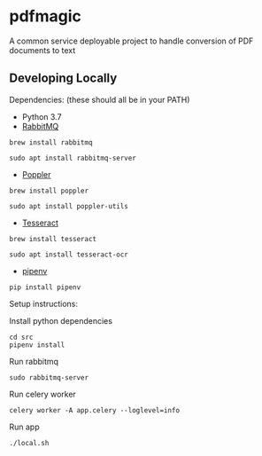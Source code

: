 # pdfmagic
A common service deployable project to handle conversion of PDF documents to text

## Developing Locally
Dependencies:
(these should all be in your PATH)
 - Python 3.7
 - [RabbitMQ](https://www.rabbitmq.com/download.html) 
 
 `brew install rabbitmq`
 
 `sudo apt install rabbitmq-server`
 - [Poppler](https://poppler.freedesktop.org/)
 
 `brew install poppler`
 
 `sudo apt install poppler-utils`
 - [Tesseract](https://github.com/tesseract-ocr/tesseract)
 
 `brew install tesseract`
 
 `sudo apt install tesseract-ocr`
 - [pipenv](https://pipenv.readthedocs.io/en/latest/)
 
 `pip install pipenv`
 
Setup instructions:
 
Install python dependencies
    
    cd src
    pipenv install

Run rabbitmq

    sudo rabbitmq-server
    
Run celery worker

    celery worker -A app.celery --loglevel=info
    
Run app

    ./local.sh